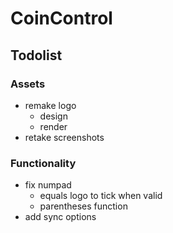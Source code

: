 # CoinControl

## Todolist

### Assets
- remake logo
  - design
  - render
- retake screenshots

### Functionality
- fix numpad
  - equals logo to tick when valid
  - parentheses function
- add sync options

